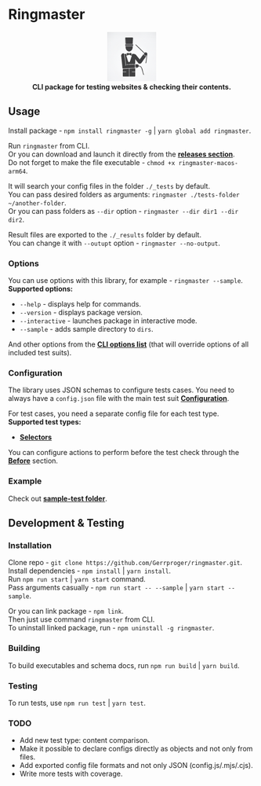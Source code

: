 # Ringmaster

<p align="center">
  <img src="./ringmaster-logo.png" width="100"><br>
  <b>CLI package for testing websites & checking their contents.</b>
</p>
 
## Usage

Install package - `npm install ringmaster -g` | `yarn global add ringmaster`.

Run `ringmaster` from CLI.  
Or you can download and launch it directly from the **[releases section](https://github.com/Gerrproger/ringmaster/releases/)**.  
Do not forget to make the file executable - `chmod +x ringmaster-macos-arm64`.

It will search your config files in the folder `./_tests` by default.  
You can pass desired folders as arguments: `ringmaster ./tests-folder ~/another-folder`.  
Or you can pass folders as `--dir` option - `ringmaster --dir dir1 --dir dir2`.

Result files are exported to the `./_results` folder by default.  
You can change it with `--outupt` option - `ringmaster --no-output`.

### Options

You can use options with this library, for example - `ringmaster --sample`.  
**Supported options:**

- `--help` - displays help for commands.
- `--version` - displays package version.
- `--interactive` - launches package in interactive mode.
- `--sample` - adds sample directory to `dirs`.

And other options from the **[CLI options list](./docs/schema_cli-properties-options.md)** (that will override options of all included test suits).

### Configuration

The library uses JSON schemas to configure tests cases.
You need to always have a `config.json` file with the main test suit **[Configuration](./docs/schema_config.md)**.

For test cases, you need a separate config file for each test type.
**Supported test types:**

- **[Selectors](./docs/schema_selectors.md)**

You can configure actions to perform before the test check through the **[Before](./docs/schema_before.md)** section.

### Example

Check out **[sample-test folder](./sample-test)**.

## Development & Testing

### Installation

Clone repo - `git clone https://github.com/Gerrproger/ringmaster.git`.  
Install dependencies - `npm install` | `yarn install`.  
Run `npm run start` | `yarn start` command.  
Pass arguments casually - `npm run start -- --sample` | `yarn start --sample`.

Or you can link package - `npm link`.  
Then just use command `ringmaster` from CLI.  
To uninstall linked package, run - `npm uninstall -g ringmaster`.

### Building

To build executables and schema docs, run `npm run build` | `yarn build`.

### Testing

To run tests, use `npm run test` | `yarn test`.

### TODO

- Add new test type: content comparison.
- Make it possible to declare configs directly as objects and not only from files.
- Add exported config file formats and not only JSON (config.js/.mjs/.cjs).
- Write more tests with coverage.
